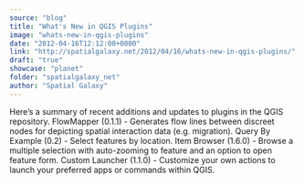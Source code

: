 ```yaml
---
source: "blog"
title: "What's New in QGIS Plugins"
image: "whats-new-in-qgis-plugins"
date: "2012-04-16T12:12:00+0000"
link: "http://spatialgalaxy.net/2012/04/16/whats-new-in-qgis-plugins/"
draft: "true"
showcase: "planet"
folder: "spatialgalaxy_net"
author: "Spatial Galaxy"
---
```


Here&rsquo;s a summary of recent additions and updates to plugins in the QGIS repository.
 FlowMapper (0.1.1) - Generates flow lines between discreet nodes for depicting spatial interaction data (e.g. migration). Query By Example (0.2) - Select features by location.   Item Browser (1.6.0) - Browse a multiple selection with auto-zooming to feature and an option to open feature form. Custom Launcher (1.1.0) - Customize your own actions to launch your preferred apps or commands within QGIS.
